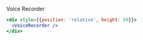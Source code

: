 Voice Recorder

```jsx
<div style={{position: 'relative', height: 50}}>
  <VoiceRecorder />
</div>
```
